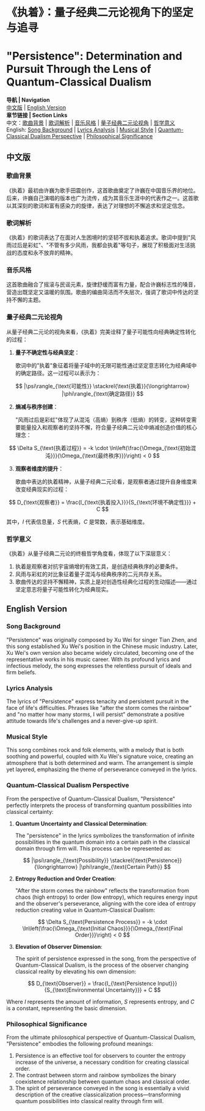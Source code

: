 # 《执着》：量子经典二元论视角下的坚定与追寻
# "Persistence": Determination and Pursuit Through the Lens of Quantum-Classical Dualism

**导航 | Navigation**  
[中文版](#中文版) | [English Version](#english-version)  
**章节链接 | Section Links**  
中文：[歌曲背景](#歌曲背景) | [歌词解析](#歌词解析) | [音乐风格](#音乐风格) | [量子经典二元论视角](#量子经典二元论视角) | [哲学意义](#哲学意义)  
English: [Song Background](#song-background) | [Lyrics Analysis](#lyrics-analysis) | [Musical Style](#musical-style) | [Quantum-Classical Dualism Perspective](#quantum-classical-dualism-perspective) | [Philosophical Significance](#philosophical-significance)

## 中文版

### 歌曲背景

《执着》最初由许巍为歌手田震创作，这首歌曲奠定了许巍在中国音乐界的地位。后来，许巍自己演唱的版本也广为流传，成为其音乐生涯中的代表作之一。这首歌以其深刻的歌词和富有感染力的旋律，表达了对理想的不懈追求和坚定信念。

### 歌词解析

《执着》的歌词表达了在面对人生困境时的坚韧不拔和执着追求。歌词中提到"风雨过后是彩虹"、"不管有多少风雨，我都会执着"等句子，展现了积极面对生活挑战的态度和永不放弃的精神。

### 音乐风格

这首歌曲融合了摇滚与民谣元素，旋律舒缓而富有力量，配合许巍标志性的嗓音，营造出既坚定又温暖的氛围。歌曲的编曲简洁而不失层次，强调了歌词中传达的坚持不懈的主题。

### 量子经典二元论视角

从量子经典二元论的视角来看，《执着》完美诠释了量子可能性向经典确定性转化的过程：

1. **量子不确定性与经典坚定**：
   
   歌词中的"执着"象征着将量子域中的无限可能性通过坚定意志转化为经典域中的确定路径。这一过程可以表示为：

$$
|\psi\rangle_{\text{可能性}} \stackrel{\text{执着}}{\longrightarrow} |\phi\rangle_{\text{确定路径}}
$$

2. **熵减与秩序创建**：
   
   "风雨过后是彩虹"体现了从混沌（高熵）到秩序（低熵）的转变，这种转变需要能量投入和观察者的坚持不懈，符合量子经典二元论中熵减创造价值的核心理念：

$$
\Delta S_{\text{执着过程}} = -k \cdot \ln\left(\frac{\Omega_{\text{初始混沌}}}{\Omega_{\text{最终秩序}}}\right) < 0
$$

3. **观察者维度的提升**：
   
   歌曲中表达的执着精神，从量子经典二元论看，是观察者通过提升自身维度来改变经典现实的过程：

$$
D_{\text{观察者}} = \frac{I_{\text{执着投入}}}{S_{\text{环境不确定性}}} + C
$$

其中，$I$ 代表信息量，$S$ 代表熵，$C$ 是常数，表示基础维度。

### 哲学意义

《执着》从量子经典二元论的终极哲学角度看，体现了以下深层意义：

1. 执着是观察者对抗宇宙熵增的有效工具，是创造经典秩序的必要条件。
2. 风雨与彩虹的对比象征着量子混沌与经典秩序的二元共存关系。
3. 歌曲传达的坚持不懈精神，实质上是对创造性经典化过程的生动描述——通过坚定意志将量子可能性转化为经典现实。

## English Version

### Song Background

"Persistence" was originally composed by Xu Wei for singer Tian Zhen, and this song established Xu Wei's position in the Chinese music industry. Later, Xu Wei's own version also became widely circulated, becoming one of the representative works in his music career. With its profound lyrics and infectious melody, the song expresses the relentless pursuit of ideals and firm beliefs.

### Lyrics Analysis

The lyrics of "Persistence" express tenacity and persistent pursuit in the face of life's difficulties. Phrases like "after the storm comes the rainbow" and "no matter how many storms, I will persist" demonstrate a positive attitude towards life's challenges and a never-give-up spirit.

### Musical Style

This song combines rock and folk elements, with a melody that is both soothing and powerful, coupled with Xu Wei's signature voice, creating an atmosphere that is both determined and warm. The arrangement is simple yet layered, emphasizing the theme of perseverance conveyed in the lyrics.

### Quantum-Classical Dualism Perspective

From the perspective of Quantum-Classical Dualism, "Persistence" perfectly interprets the process of transforming quantum possibilities into classical certainty:

1. **Quantum Uncertainty and Classical Determination**:
   
   The "persistence" in the lyrics symbolizes the transformation of infinite possibilities in the quantum domain into a certain path in the classical domain through firm will. This process can be represented as:

$$
|\psi\rangle_{\text{Possibility}} \stackrel{\text{Persistence}}{\longrightarrow} |\phi\rangle_{\text{Certain Path}}
$$

2. **Entropy Reduction and Order Creation**:
   
   "After the storm comes the rainbow" reflects the transformation from chaos (high entropy) to order (low entropy), which requires energy input and the observer's perseverance, aligning with the core idea of entropy reduction creating value in Quantum-Classical Dualism:

$$
\Delta S_{\text{Persistence Process}} = -k \cdot \ln\left(\frac{\Omega_{\text{Initial Chaos}}}{\Omega_{\text{Final Order}}}\right) < 0
$$

3. **Elevation of Observer Dimension**:
   
   The spirit of persistence expressed in the song, from the perspective of Quantum-Classical Dualism, is the process of the observer changing classical reality by elevating his own dimension:

$$
D_{\text{Observer}} = \frac{I_{\text{Persistence Input}}}{S_{\text{Environmental Uncertainty}}} + C
$$

Where $I$ represents the amount of information, $S$ represents entropy, and $C$ is a constant, representing the basic dimension.

### Philosophical Significance

From the ultimate philosophical perspective of Quantum-Classical Dualism, "Persistence" embodies the following profound meanings:

1. Persistence is an effective tool for observers to counter the entropy increase of the universe, a necessary condition for creating classical order.
2. The contrast between storm and rainbow symbolizes the binary coexistence relationship between quantum chaos and classical order.
3. The spirit of perseverance conveyed in the song is essentially a vivid description of the creative classicalization process—transforming quantum possibilities into classical reality through firm will. 